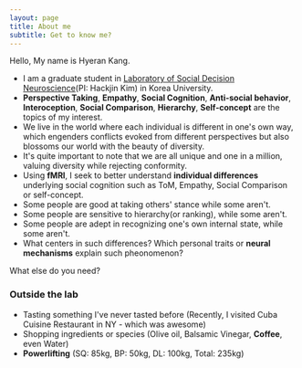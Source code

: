 ```yaml
---
layout: page
title: About me
subtitle: Get to know me?
---
```


Hello, My name is Hyeran Kang. 

- I am a graduate student in [Laboratory of Social Decision Neuroscience](http://socialdecisionneurosciencelab.org/)(PI: Hackjin Kim) in Korea University.
- **Perspective Taking**, **Empathy**, **Social Cognition**, **Anti-social behavior**, **Interoception**, **Social Comparison**, **Hierarchy**, **Self-concept** are the topics of my interest.
- We live in the world where each individual is different in one's own way, which engenders conflicts evoked from different perspectives but also blossoms our world with the beauty of diversity.
- It's quite important to note that we are all unique and one in a million, valuing diversity while rejecting conformity.
- Using **fMRI**, I seek to better understand **individual differences** underlying social cognition such as ToM, Empathy, Social Comparison or self-concept.
- Some people are good at taking others' stance while some aren't.
- Some people are sensitive to hierarchy(or ranking), while some aren't.
- Some people are adept in recognizing one's own internal state, while some aren't.
- What centers in such differences? Which personal traits or **neural mechanisms** explain such pheonomenon?

What else do you need?

### Outside the lab
- Tasting something I've never tasted before (Recently, I visited Cuba Cuisine Restaurant in NY - which was awesome)
- Shopping ingredients or species (Olive oil, Balsamic Vinegar, **Coffee**, even Water)
- **Powerlifting** (SQ: 85kg, BP: 50kg, DL: 100kg, Total: 235kg) 
